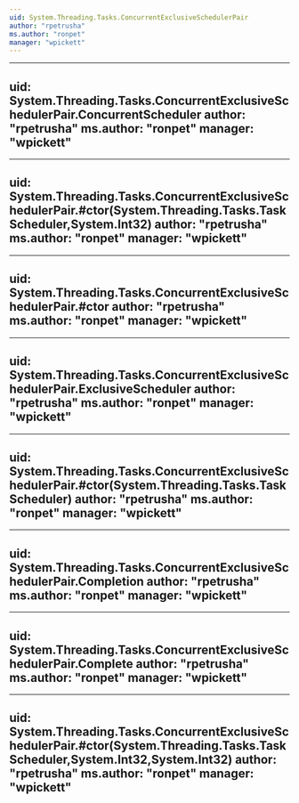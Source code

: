 ```yaml
---
uid: System.Threading.Tasks.ConcurrentExclusiveSchedulerPair
author: "rpetrusha"
ms.author: "ronpet"
manager: "wpickett"
---
```


---
uid: System.Threading.Tasks.ConcurrentExclusiveSchedulerPair.ConcurrentScheduler
author: "rpetrusha"
ms.author: "ronpet"
manager: "wpickett"
---

---
uid: System.Threading.Tasks.ConcurrentExclusiveSchedulerPair.#ctor(System.Threading.Tasks.TaskScheduler,System.Int32)
author: "rpetrusha"
ms.author: "ronpet"
manager: "wpickett"
---

---
uid: System.Threading.Tasks.ConcurrentExclusiveSchedulerPair.#ctor
author: "rpetrusha"
ms.author: "ronpet"
manager: "wpickett"
---

---
uid: System.Threading.Tasks.ConcurrentExclusiveSchedulerPair.ExclusiveScheduler
author: "rpetrusha"
ms.author: "ronpet"
manager: "wpickett"
---

---
uid: System.Threading.Tasks.ConcurrentExclusiveSchedulerPair.#ctor(System.Threading.Tasks.TaskScheduler)
author: "rpetrusha"
ms.author: "ronpet"
manager: "wpickett"
---

---
uid: System.Threading.Tasks.ConcurrentExclusiveSchedulerPair.Completion
author: "rpetrusha"
ms.author: "ronpet"
manager: "wpickett"
---

---
uid: System.Threading.Tasks.ConcurrentExclusiveSchedulerPair.Complete
author: "rpetrusha"
ms.author: "ronpet"
manager: "wpickett"
---

---
uid: System.Threading.Tasks.ConcurrentExclusiveSchedulerPair.#ctor(System.Threading.Tasks.TaskScheduler,System.Int32,System.Int32)
author: "rpetrusha"
ms.author: "ronpet"
manager: "wpickett"
---
